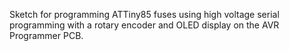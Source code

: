 Sketch for programming ATTiny85 fuses using high voltage serial programming with a rotary encoder and OLED display on the AVR Programmer PCB. 
